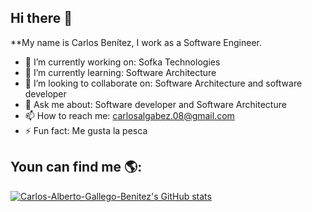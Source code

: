 ## Hi there 👋


**My name is Carlos Benítez, I work as a Software Engineer.


- 🔭 I’m currently working on:  Sofka Technologies
- 🌱 I’m currently learning: Software Architecture
- 👯 I’m looking to collaborate on: Software Architecture and software developer
- 💬 Ask me about: Software developer and Software Architecture
- 📫 How to reach me: carlosalgabez.08@gmail.com
- ⚡ Fun fact: Me gusta la pesca


## Youn can find me 🌎:

[![Carlos-Alberto-Gallego-Benitez's GitHub stats](https://github-readme-stats.vercel.app/api?username=Carlos-Alberto-Gallego-Benitez)](https://github.com/Carlos-Alberto-Gallego-Benitez/github-readme-stats)

